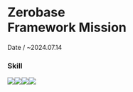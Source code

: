 <h1>Zerobase<br>
Framework Mission</h1>
Date / ~2024.07.14
<h3>Skill</h3>
<img src="https://img.shields.io/badge/HTML5-E34F26?style=for-the-badge&logo=HTML5&logoColor=white"><img src="https://img.shields.io/badge/TypeScript-3178C6?style=for-the-badge&logo=TypeScript&logoColor=white"><img src="https://img.shields.io/badge/Vue.js-4FC08D?style=for-the-badge&logo=Vue.js&logoColor=white"><img src="https://img.shields.io/badge/Vercel-000000?style=for-the-badge&logo=Vercel&logoColor=white">
